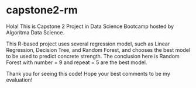 # capstone2-rm

Hola!
This is Capstone 2 Project in Data Science Bootcamp hosted by Algoritma Data Science.

This R-based project uses several regression model, such as Linear Regression, Decision Tree, and Random Forest, and chooses the best model to be used to predict concrete strength. The conclusion here is Random Forest with number = 9 and repeat = 5 are the best model. 

Thank you for seeing this code!
Hope your best comments to be my evaluation!
